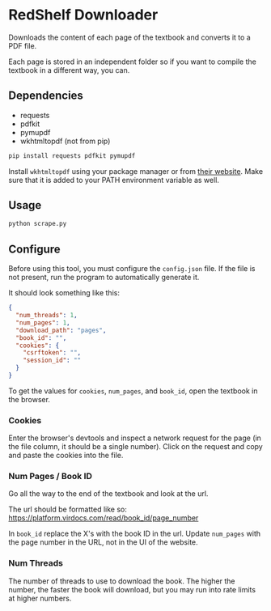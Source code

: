 # RedShelf Downloader

Downloads the content of each page of the textbook and converts it to a PDF file.

Each page is stored in an independent folder so if you want to compile the textbook in a different way, you can.

## Dependencies

- requests
- pdfkit
- pymupdf
- wkhtmltopdf (not from pip)

```sh
pip install requests pdfkit pymupdf
```

Install `wkhtmltopdf` using your package manager or from [their website](https://wkhtmltopdf.org/downloads.html). Make sure that it is added to your PATH environment variable as well.

## Usage

```sh
python scrape.py
```

## Configure

Before using this tool, you must configure the `config.json` file. If the file is not present, run the program to automatically generate it.

It should look something like this:

```json
{
  "num_threads": 1,
  "num_pages": 1,
  "download_path": "pages",
  "book_id": "",
  "cookies": {
    "csrftoken": "",
    "session_id": ""
  }
}
```

To get the values for `cookies`, `num_pages`, and `book_id`, open the textbook in the browser.

### Cookies

Enter the browser's devtools and inspect a network request for the page (in the file column, it should be a single number). Click on the request and copy and paste the cookies into the file.

### Num Pages / Book ID

Go all the way to the end of the textbook and look at the url.

The url should be formatted like so:
https://platform.virdocs.com/read/book_id/page_number

In `book_id` replace the X's with the book ID in the url. Update `num_pages` with the page number in the URL, not in the UI of the website.

### Num Threads

The number of threads to use to download the book. The higher the number, the faster the book will download, but you may run into rate limits at higher numbers.

